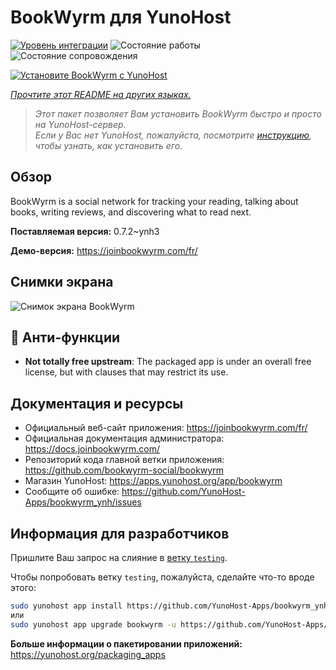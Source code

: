 <!--
Важно: этот README был автоматически сгенерирован <https://github.com/YunoHost/apps/tree/master/tools/readme_generator>
Он НЕ ДОЛЖЕН редактироваться вручную.
-->

# BookWyrm для YunoHost

[![Уровень интеграции](https://apps.yunohost.org/badge/integration/bookwyrm)](https://ci-apps.yunohost.org/ci/apps/bookwyrm/)
![Состояние работы](https://apps.yunohost.org/badge/state/bookwyrm)
![Состояние сопровождения](https://apps.yunohost.org/badge/maintained/bookwyrm)

[![Установите BookWyrm с YunoHost](https://install-app.yunohost.org/install-with-yunohost.svg)](https://install-app.yunohost.org/?app=bookwyrm)

*[Прочтите этот README на других языках.](./ALL_README.md)*

> *Этот пакет позволяет Вам установить BookWyrm быстро и просто на YunoHost-сервер.*  
> *Если у Вас нет YunoHost, пожалуйста, посмотрите [инструкцию](https://yunohost.org/install), чтобы узнать, как установить его.*

## Обзор

BookWyrm is a social network for tracking your reading, talking about books, writing reviews, and discovering what to read next.


**Поставляемая версия:** 0.7.2~ynh3

**Демо-версия:** <https://joinbookwyrm.com/fr/>

## Снимки экрана

![Снимок экрана BookWyrm](./doc/screenshots/screenshot-bookwyrm.jpg)

## :red_circle: Анти-функции

- **Not totally free upstream**: The packaged app is under an overall free license, but with clauses that may restrict its use.

## Документация и ресурсы

- Официальный веб-сайт приложения: <https://joinbookwyrm.com/fr/>
- Официальная документация администратора: <https://docs.joinbookwyrm.com/>
- Репозиторий кода главной ветки приложения: <https://github.com/bookwyrm-social/bookwyrm>
- Магазин YunoHost: <https://apps.yunohost.org/app/bookwyrm>
- Сообщите об ошибке: <https://github.com/YunoHost-Apps/bookwyrm_ynh/issues>

## Информация для разработчиков

Пришлите Ваш запрос на слияние в [ветку `testing`](https://github.com/YunoHost-Apps/bookwyrm_ynh/tree/testing).

Чтобы попробовать ветку `testing`, пожалуйста, сделайте что-то вроде этого:

```bash
sudo yunohost app install https://github.com/YunoHost-Apps/bookwyrm_ynh/tree/testing --debug
или
sudo yunohost app upgrade bookwyrm -u https://github.com/YunoHost-Apps/bookwyrm_ynh/tree/testing --debug
```

**Больше информации о пакетировании приложений:** <https://yunohost.org/packaging_apps>
